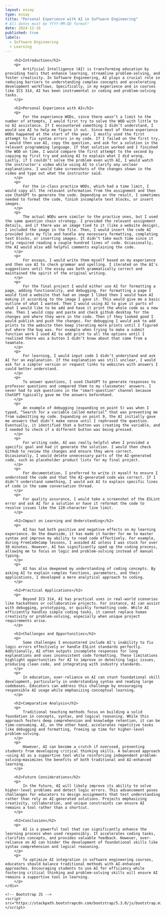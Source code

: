 ```yaml
---
layout: essay
type: essay
title: "Personal Experience with AI in Software Engineering"
# All dates must be YYYY-MM-DD format!
date: 2024-12-16
published: true
labels:
  - Software Engineering
  - Learning
---
```


<html lang="en">
<head>
    <meta charset="UTF-8">
    <meta name="viewport" content="width=device-width, initial-scale=1.0">
    <!-- Bootstrap CSS -->
    <link href="https://stackpath.bootstrapcdn.com/bootstrap/5.3.0/css/bootstrap.min.css" rel="stylesheet">
</head>
<body>
    <div class="container mt-4">

        <h2>Introduction</h2>
        <p>
            Artificial Intelligence (AI) is transforming education by providing tools that enhance learning, streamline problem-solving, and foster creativity. In Software Engineering, AI plays a crucial role in reducing barriers to understanding complex concepts and accelerating development workflows. Specifically, in my experience and in courses like ICS 314, AI has been instrumental in coding and problem-solving tasks.
        </p>

        <h2>Personal Experience with AI</h2>
        <p>
            For the experience WODs, since there wasn’t a limit to the number of attempts, I would first try to solve the WOD with little to no AI assistance. If I encountered something I didn’t understand, I would use AI to help me figure it out. Since most of these experience WODs happened at the start of the year, I mostly used the first attempt to fix syntax errors in my code. If I failed on the first try, I would then use AI, copy the question, and ask for a solution in the relevant programming language. If that solution worked and I finished the WOD on time, I would compare the first attempt to the second by copying my first try and asking AI to explain what I did wrong. Lastly, if I couldn’t solve the problem even with AI, I would watch the instructor's video while using AI to clarify any unclear explanations. I would take screenshots of the changes shown in the video and type out what the instructor said.
        </p>
        <p>
            For the in-class practice WODs, which had a time limit, I would copy all the relevant information from the assignment and then use ChatGPT to generate the code. Depending on the result, I sometimes needed to format the code, finish incomplete text blocks, or insert images.
        </p>
        <p>
            The actual WODs were similar to the practice ones, but I used the same question chain strategy. I provided the relevant assignment details, and if there was an image tied to it (like a website design), I included the image in the file. Then, I would insert the code AI provided into my file and handle any necessary formatting, completing text blocks, or inserting images. It didn’t take much time since it only required reading a couple hundred lines of code. Occasionally, the AI would also add helpful comments explaining the code.
        </p>
        <p>
            For essays, I would write them myself based on my experience and then use AI to check grammar and spelling. I iterated on the AI's suggestions until the essay was both grammatically correct and maintained the spirit of the original writing.
        </p>
        <p>
            For the final project I would either use AI for formatting a page, adding functionality, and debugging. For formatting a page I would find a website that had an image I liked then I would have AI making it according to the image I gave it. This would give me a basic outline of what I wanted. Then I would using AI to give it parts of what I would like to be add and have it print the whole code as a new one. Then I would copy and paste and check github desktop for the changes and where they were in the code. Then if they looked good I would publish and push the changes. For debugging I would ask to add prints to the website then keep iterating more prints until I figured out where the bug was. For example when trying to make a submit function work I used AI to add print to all the options until I realized there was a button I didn’t know about that came from a teamtate. 
        </p>
        <p>
            For learning, I would input code I didn’t understand and ask AI for an explanation. If the explanation was still unclear, I would ask for a simpler version or request links to websites with answers I could better understand.
        </p>
        <p>
            To answer questions, I used ChatGPT to generate responses to professor questions and compared them to my classmates' answers. I never had to ask questions in the "smart-question" channel because ChatGPT typically gave me the answers beforehand.
        </p>
        <p>
            An example of debugging (expanding on point 5) was when I typed, “Search for a variable called material” that was preventing me from submitting my code. Expanding on point 9, the AI initially gave me answers that didn’t make sense until I rephrased the question. Eventually, it identified that a button was creating the variable, and I needed to check if a different button was being pressed.
        </p>
        <p>
            For writing code, AI was really helpful when I provided a specific goal and had it generate the solution. I would then check GitHub to review the changes and ensure they were correct. Occasionally, I would delete unnecessary parts of the AI-generated code, such as placeholder product lists for my final project.
        </p>
        <p>
            For documentation, I preferred to write it myself to ensure I understood the code and that the AI-generated code was correct. If I didn’t understand something, I would ask AI to explain specific lines of code in the same conversation thread.
        </p>
        <p>
            For quality assurance, I would take a screenshot of the ESLint error and ask AI for a solution or have it reformat the code to resolve issues like the 120-character line limit.
        </p>

        <h2>Impact on Learning and Understanding</h2>
        <p>
            AI has had both positive and negative effects on my learning experience. On the downside, it has made it harder for me to master syntax and improve my ability to read code effectively. For example, during FreeCodeCamp lessons, I avoided AI unless I was stuck for over 30 minutes. However, AI has significantly sped up the coding process, allowing me to focus on logic and problem-solving instead of manual typing.
        </p>
        <p>
            AI has also deepened my understanding of coding concepts. By asking AI to explain complex functions, parameters, and their applications, I developed a more analytical approach to coding.
        </p>

        <h2>Practical Applications</h2>
        <p>
            Beyond ICS 314, AI has practical uses in real-world scenarios like hackathons or collaborative projects. For instance, AI can assist with debugging, prototyping, or quickly formatting code. While AI efficiently handles simple coding tasks, it cannot replace human creativity or problem-solving, especially when unique project requirements arise.
        </p>

        <h2>Challenges and Opportunities</h2>
        <p>
            Some challenges I encountered include AI's inability to fix logic errors effectively or handle ESLint standards perfectly. Additionally, AI often outputs incomplete responses for long explanations and uses inconsistent code formatting. These limitations highlight opportunities for AI to improve in detecting logic issues, producing clean code, and integrating with industry standards.
        </p>
        <p>
            In education, over-reliance on AI can stunt foundational skill development, particularly in understanding syntax and reading large codebases. Educators can address this challenge by encouraging responsible AI usage while emphasizing conceptual learning.
        </p>

        <h2>Comparative Analysis</h2>
        <p>
            Traditional teaching methods focus on building a solid foundation in concepts, syntax, and logical reasoning. While this approach fosters deep comprehension and knowledge retention, it can be time-consuming. AI, on the other hand, accelerates repetitive tasks like debugging and formatting, freeing up time for higher-level problem-solving.
        </p>
        <p>
            However, AI can become a crutch if overused, preventing students from developing critical thinking skills. A balanced approach—using AI as a supportive tool while reinforcing independent problem-solving—maximizes the benefits of both traditional and AI-enhanced learning.
        </p>

        <h2>Future Considerations</h2>
        <p>
            In the future, AI will likely improve its ability to solve higher-level problems and detect logic errors. This advancement poses challenges for educators to design assignments that test understanding rather than rely on AI-generated solutions. Projects emphasizing creativity, collaboration, and unique constraints can ensure AI remains a tool rather than a shortcut.
        </p>

        <h2>Conclusion</h2>
        <p>
            AI is a powerful tool that can significantly enhance the learning process when used responsibly. It accelerates coding tasks, clarifies concepts, and provides valuable feedback. However, over-reliance on AI can hinder the development of foundational skills like syntax comprehension and logical reasoning.
        </p>
        <p>
            To optimize AI integration in software engineering courses, educators should balance traditional methods with AI-enhanced approaches. Encouraging students to use AI for efficiency while fostering critical thinking and problem-solving skills will ensure AI remains a supportive tool in learning.
        </p>
    </div>

    <!-- Bootstrap JS -->
    <script src="https://stackpath.bootstrapcdn.com/bootstrap/5.3.0/js/bootstrap.min.js"></script>
</body>
</html>